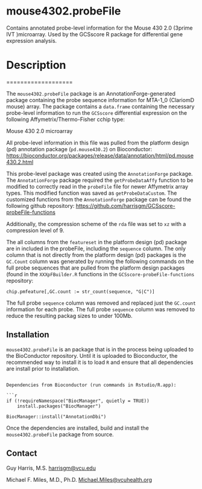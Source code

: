 # mouse4302.probeFile
Contains annotated probe-level information for the Mouse 430 2.0 (3prime IVT )microarray.  Used by the GCSscore R package for differential gene expression analysis.

# Description
===================

The `mouse4302.probeFile` package is an AnnotationForge-generated package containing the probe sequence information for MTA-1_0 (ClariomD mouse) array.  The package contains a `data.frame` containing the necessary probe-level information to run the `GCSscore` differential expression on the following Affymetrix/Thermo-Fisher cchip type:  

Mouse 430 2.0 microarray

All probe-level information in this file was pulled from the platform design (pd) annotation package (`pd.mouse430.2`) on Bioconductor: https://bioconductor.org/packages/release/data/annotation/html/pd.mouse430.2.html

This probe-level package was created using the `AnnotationForge` package.  The `AnnotationForge` package required the `getProbeDataAffy` function to be modified to correctly read in the `probeFile` file for newer Affymetrix array types.  This modified function was saved as `getProbeDataCustom`.  The customized functions from the `AnnotationForge` package can be found the following github repository: https://github.com/harrisgm/GCSscore-probeFile-functions

Additionally, the compression scheme of the `rda` file was set to `xz` with a compression level of 9.

The all columns from the `featureset` in the platform design (pd) package are in included in the probeFile, including the `sequence` column. The only column that is not directly from the platform design (pd) packages is the `GC.Count` column was generated by running the following commands on the full probe sequences that are pulled from the platform design packages (found in the `XXXpFBuilder.R` functions in the `GCSscore-probeFile-functions` repository:

```
chip.pmfeature[,GC.count := str_count(sequence, "G|C")]
```

The full probe `sequence` column was removed and replaced just the `GC.count` information for each probe.  The full probe `sequence` column was removed to reduce the resulting packag sizes to under 100Mb.

Installation
------------

`mouse4302.probeFile` is an package that is in the process being uploaded to the BioConductor repository. Until it is uploaded to Bioconductor, the recommended way to install it is to load `R` and ensure that all dependencies are install prior to installation.
```

Dependencies from Bioconductor (run commands in Rstudio/R.app):

```r
if (!requireNamespace("BiocManager", quietly = TRUE))
    install.packages("BiocManager")
    
BiocManager::install("AnnotationDbi")
```

Once the dependencies are installed, build and install the `mouse4302.probeFile` package from source.

Contact
-------

Guy Harris, M.S.
<harrisgm@vcu.edu>

Michael F. Miles, M.D., Ph.D.
<Michael.Miles@vcuhealth.org>

[1]: https://github.com/harrisgm/GCSscore
